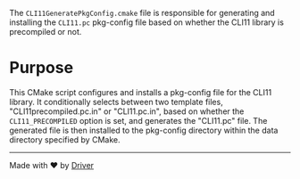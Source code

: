 <!--------------------------------------------------------------------------------->
<!-- IMPORTANT: This file is auto-generated by Driver (https://driver.ai). -------->
<!-- Manual edits may be overwritten on future commits. --------------------------->
<!--------------------------------------------------------------------------------->

The `CLI11GeneratePkgConfig.cmake` file is responsible for generating and installing the `CLI11.pc` pkg-config file based on whether the CLI11 library is precompiled or not.

# Purpose
This CMake script configures and installs a pkg-config file for the CLI11 library. It conditionally selects between two template files, "CLI11precompiled.pc.in" or "CLI11.pc.in", based on whether the `CLI11_PRECOMPILED` option is set, and generates the "CLI11.pc" file. The generated file is then installed to the pkg-config directory within the data directory specified by CMake.

---
Made with ❤️ by [Driver](https://www.driver.ai/)